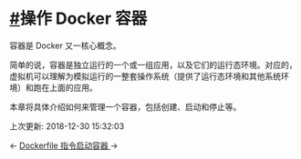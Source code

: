 # [#](https://funtl.com/zh/docker/Docker-操作-Docker-容器.html#操作-docker-容器)操作 Docker 容器

容器是 Docker 又一核心概念。

简单的说，容器是独立运行的一个或一组应用，以及它们的运行态环境。对应的，虚拟机可以理解为模拟运行的一整套操作系统（提供了运行态环境和其他系统环境）和跑在上面的应用。

本章将具体介绍如何来管理一个容器，包括创建、启动和停止等。

上次更新: 2018-12-30 15:32:03

← [Dockerfile 指令](https://funtl.com/zh/docker/Dockerfile-指令.html)[启动容器 ](https://funtl.com/zh/docker/Docker-启动容器.html)→